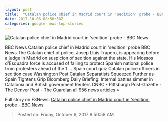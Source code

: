 ```yaml
---
layout: post
title:  "Catalan police chief in Madrid court in 'sedition' probe - BBC News"
date: 2017-10-06 08:50:58Z
categories: google-news-top-stories
---
```


![Catalan police chief in Madrid court in 'sedition' probe - BBC News](https://ichef.bbci.co.uk/news/1024/cpsprodpb/16676/production/_98166719_traperotodayafp.jpg)

BBC News Catalan police chief in Madrid court in 'sedition' probe BBC News The Catalan chief of police, Josep Lluis Trapero, is appearing before a judge in Madrid on suspicion of sedition against the state. His Mossos d'Esquadra force is accused of failing to protect Spanish national police from protesters ahead of the 1 ... Spain court quiz Catalan police officers in sedition case Washington Post Catalan Separatists Squeezed Further as Spain Tightens Grip Bloomberg Daily Briefing: Internal battles simmer in Catalonia and British government Reuters CNBC - Pittsburgh Post-Gazette - The Denver Post - The Guardian all 956 news articles »


Full story on F3News: [Catalan police chief in Madrid court in 'sedition' probe - BBC News](http://www.f3nws.com/n/cGUnzG)

> Posted on: Friday, October 6, 2017 8:50:58 AM
